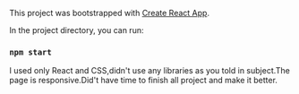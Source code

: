 

This project was bootstrapped with [Create React App](https://github.com/facebook/create-react-app).


In the project directory, you can run:

### `npm start`

I used only React and CSS,didn't use any libraries as you told in subject.The page is responsive.Did't have time to finish all project and make it better.



